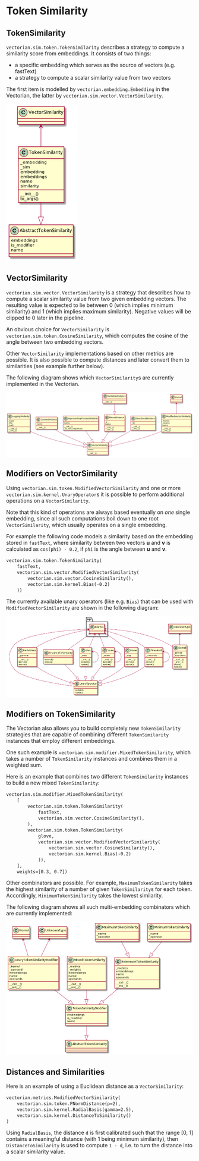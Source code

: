 # Token Similarity

## TokenSimilarity

`vectorian.sim.token.TokenSimilarity` describes a strategy to compute a similarity
score from embeddings. It consists of two things:

* a specific embedding which serves as the source of vectors (e.g. fastText)
* a strategy to compute a scalar similarity value from two vectors

The first item is modelled by `vectorian.embedding.Embedding` in the Vectorian, the
latter by `vectorian.sim.vector.VectorSimilarity`.

![Basic Operators implementing TokenSimilarity](images/sim_token.png)

## VectorSimilarity

`vectorian.sim.vector.VectorSimilarity` is a strategy that describes how to
compute a scalar similarity value from two given embedding vectors. The resulting
value is expected to lie between 0 (which implies minimum similarity) and 1 (which
implies maximum similarity). Negative values will be clipped to 0 later in the
pipeline.

An obvious choice for `VectorSimilarity` is `vectorian.sim.token.CosineSimilarity`,
which computes the cosine of the angle between two embedding vectors.

Other `VectorSimilarity` implementations based on other metrics are possible. It is
also possible to compute distances and later convert them to similarities (see
example further below).

The following diagram shows which `VectorSimilarity`s are currently implemented
in the Vectorian.

![Basic Operators implementing TokenSimilarity](images/sim_vector.png)

## Modifiers on VectorSimilarity

Using `vectorian.sim.token.ModifiedVectorSimilarity` and one or more
`vectorian.sim.kernel.UnaryOperator`s it is possible to perform additional
operations on a `VectorSimilarity`.

Note that this kind of operations are always based eventually on *one* single
embedding, since all such computations boil down to one root `VectorSimilarity`,
which usually operates on a single embedding.

For example the following code models a similarity based on the embedding stored
in `fastText`, where similarity between two vectors **u** and **v** is calculated
as `cos(phi) - 0.2`, if `phi` is the angle between **u** and **v**.

```
vectorian.sim.token.TokenSimilarity(
    fastText,
    vectorian.sim.vector.ModifiedVectorSimilarity(
        vectorian.sim.vector.CosineSimilarity(),
        vectorian.sim.kernel.Bias(-0.2)
    ))
```

The currently available unary operators (like e.g. `Bias`) that can be used
with `ModifiedVectorSimilarity` are shown in the following diagram:

![Kernels for modifying similarities](images/sim_kernel.png)

## Modifiers on TokenSimilarity

The Vectorian also allows you to build completely new `TokenSimilarity`
strategies that are capable of combining different `TokenSimilarity` instances
that employ different embeddings.

One such example is `vectorian.sim.modifier.MixedTokenSimilarity`, which takes a
number of `TokenSimilarity` instances and combines them in a weighted sum.

Here is an example that combines two different `TokenSimilarity` instances to
build a new mixed `TokenSimilarity`:

```
vectorian.sim.modifier.MixedTokenSimilarity(
	[
        vectorian.sim.token.TokenSimilarity(
            fastText,
            vectorian.sim.vector.CosineSimilarity(),
        ),
        vectorian.sim.token.TokenSimilarity(
            glove,
            vectorian.sim.vector.ModifiedVectorSimilarity(
                vectorian.sim.vector.CosineSimilarity(),
                vectorian.sim.kernel.Bias(-0.2)
            )),
    ],
    weights=[0.3, 0.7])
```

Other combinators are possible. For example, `MaximumTokenSimilarity` takes the
highest similarity of a number of given `TokenSimilarity`s for each token.
Accordingly, `MinimumTokenSimilarity` takes the lowest similarity.

The following diagram shows all such multi-embedding combinators which are
currently implemented:

![Classes implementing modified tokens similarity computations](images/sim_modifier.png)

## Distances and Similarities

Here is an example of using a Euclidean distance as a `VectorSimilarity`:

```
vectorian.metrics.ModifiedVectorSimilarity(
    vectorian.sim.token.PNormDistance(p=2),
    vectorian.sim.kernel.RadialBasis(gamma=2.5),
    vectorian.sim.kernel.DistanceToSimilarity()
)
```

Using `RadialBasis`, the distance `d` is first calibrated such that the range
[0, 1] contains a meaningful distance (with 1 being minimum similarity), then
`DistanceToSimilarity` is used to compute `1 - d`, i.e. to turn the distance
into a scalar similarity value.
